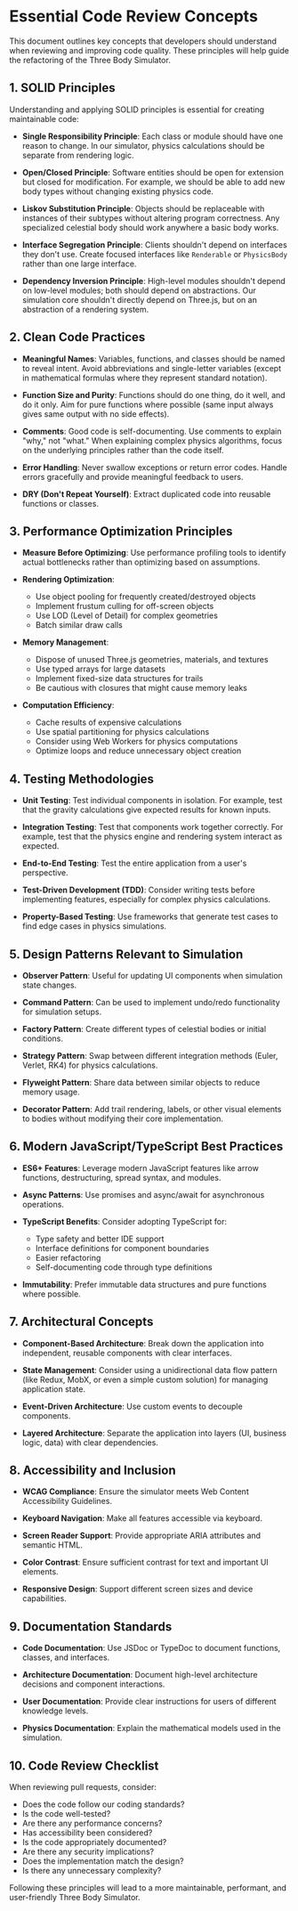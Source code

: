# Essential Code Review Concepts

This document outlines key concepts that developers should understand when reviewing and improving code quality. These principles will help guide the refactoring of the Three Body Simulator.

## 1. SOLID Principles

Understanding and applying SOLID principles is essential for creating maintainable code:

- **Single Responsibility Principle**: Each class or module should have one reason to change. In our simulator, physics calculations should be separate from rendering logic.

- **Open/Closed Principle**: Software entities should be open for extension but closed for modification. For example, we should be able to add new body types without changing existing physics code.

- **Liskov Substitution Principle**: Objects should be replaceable with instances of their subtypes without altering program correctness. Any specialized celestial body should work anywhere a basic body works.

- **Interface Segregation Principle**: Clients shouldn't depend on interfaces they don't use. Create focused interfaces like `Renderable` or `PhysicsBody` rather than one large interface.

- **Dependency Inversion Principle**: High-level modules shouldn't depend on low-level modules; both should depend on abstractions. Our simulation core shouldn't directly depend on Three.js, but on an abstraction of a rendering system.

## 2. Clean Code Practices

- **Meaningful Names**: Variables, functions, and classes should be named to reveal intent. Avoid abbreviations and single-letter variables (except in mathematical formulas where they represent standard notation).

- **Function Size and Purity**: Functions should do one thing, do it well, and do it only. Aim for pure functions where possible (same input always gives same output with no side effects).

- **Comments**: Good code is self-documenting. Use comments to explain "why," not "what." When explaining complex physics algorithms, focus on the underlying principles rather than the code itself.

- **Error Handling**: Never swallow exceptions or return error codes. Handle errors gracefully and provide meaningful feedback to users.

- **DRY (Don't Repeat Yourself)**: Extract duplicated code into reusable functions or classes.

## 3. Performance Optimization Principles

- **Measure Before Optimizing**: Use performance profiling tools to identify actual bottlenecks rather than optimizing based on assumptions.

- **Rendering Optimization**: 
  - Use object pooling for frequently created/destroyed objects
  - Implement frustum culling for off-screen objects
  - Use LOD (Level of Detail) for complex geometries
  - Batch similar draw calls

- **Memory Management**:
  - Dispose of unused Three.js geometries, materials, and textures
  - Use typed arrays for large datasets
  - Implement fixed-size data structures for trails
  - Be cautious with closures that might cause memory leaks

- **Computation Efficiency**:
  - Cache results of expensive calculations
  - Use spatial partitioning for physics calculations
  - Consider using Web Workers for physics computations
  - Optimize loops and reduce unnecessary object creation

## 4. Testing Methodologies

- **Unit Testing**: Test individual components in isolation. For example, test that the gravity calculations give expected results for known inputs.

- **Integration Testing**: Test that components work together correctly. For example, test that the physics engine and rendering system interact as expected.

- **End-to-End Testing**: Test the entire application from a user's perspective.

- **Test-Driven Development (TDD)**: Consider writing tests before implementing features, especially for complex physics calculations.

- **Property-Based Testing**: Use frameworks that generate test cases to find edge cases in physics simulations.

## 5. Design Patterns Relevant to Simulation

- **Observer Pattern**: Useful for updating UI components when simulation state changes.

- **Command Pattern**: Can be used to implement undo/redo functionality for simulation setups.

- **Factory Pattern**: Create different types of celestial bodies or initial conditions.

- **Strategy Pattern**: Swap between different integration methods (Euler, Verlet, RK4) for physics calculations.

- **Flyweight Pattern**: Share data between similar objects to reduce memory usage.

- **Decorator Pattern**: Add trail rendering, labels, or other visual elements to bodies without modifying their core implementation.

## 6. Modern JavaScript/TypeScript Best Practices

- **ES6+ Features**: Leverage modern JavaScript features like arrow functions, destructuring, spread syntax, and modules.

- **Async Patterns**: Use promises and async/await for asynchronous operations.

- **TypeScript Benefits**: Consider adopting TypeScript for:
  - Type safety and better IDE support
  - Interface definitions for component boundaries
  - Easier refactoring
  - Self-documenting code through type definitions

- **Immutability**: Prefer immutable data structures and pure functions where possible.

## 7. Architectural Concepts

- **Component-Based Architecture**: Break down the application into independent, reusable components with clear interfaces.

- **State Management**: Consider using a unidirectional data flow pattern (like Redux, MobX, or even a simple custom solution) for managing application state.

- **Event-Driven Architecture**: Use custom events to decouple components.

- **Layered Architecture**: Separate the application into layers (UI, business logic, data) with clear dependencies.

## 8. Accessibility and Inclusion

- **WCAG Compliance**: Ensure the simulator meets Web Content Accessibility Guidelines.

- **Keyboard Navigation**: Make all features accessible via keyboard.

- **Screen Reader Support**: Provide appropriate ARIA attributes and semantic HTML.

- **Color Contrast**: Ensure sufficient contrast for text and important UI elements.

- **Responsive Design**: Support different screen sizes and device capabilities.

## 9. Documentation Standards

- **Code Documentation**: Use JSDoc or TypeDoc to document functions, classes, and interfaces.

- **Architecture Documentation**: Document high-level architecture decisions and component interactions.

- **User Documentation**: Provide clear instructions for users of different knowledge levels.

- **Physics Documentation**: Explain the mathematical models used in the simulation.

## 10. Code Review Checklist

When reviewing pull requests, consider:

- Does the code follow our coding standards?
- Is the code well-tested?
- Are there any performance concerns?
- Has accessibility been considered?
- Is the code appropriately documented?
- Are there any security implications?
- Does the implementation match the design?
- Is there any unnecessary complexity?

Following these principles will lead to a more maintainable, performant, and user-friendly Three Body Simulator. 